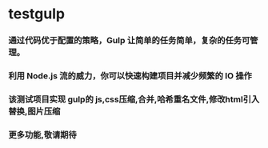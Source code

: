 # testgulp

### 通过代码优于配置的策略，Gulp 让简单的任务简单，复杂的任务可管理。
### 利用 Node.js 流的威力，你可以快速构建项目并减少频繁的 IO 操作
### 该测试项目实现 gulp的 js,css压缩,合并,哈希重名文件,修改html引入替换,图片压缩
### 更多功能,敬请期待
